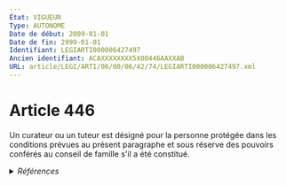 ```yaml
---
État: VIGUEUR
Type: AUTONOME
Date de début: 2009-01-01
Date de fin: 2999-01-01
Identifiant: LEGIARTI000006427497
Ancien identifiant: ACAXXXXXXXX5X00446AAXXAB
URL: article/LEGI/ARTI/00/00/06/42/74/LEGIARTI000006427497.xml
---
```


<h1>Article 446</h1>

Un curateur ou un tuteur est désigné pour la personne protégée dans les
conditions prévues au présent paragraphe et sous réserve des pouvoirs conférés
au conseil de famille s'il a été constitué.


<details>
  <summary><em>Références</em></summary>

  <h2>Articles faisant référence à l'article</h2>
  
  <ul>
    <li>
      <a href="https://legal.tricoteuses.fr//redirection/LEGIARTI000006284898?vers=git&vers=legifrance">LOI n° 2007-308 du 5 mars 2007 portant réforme de la protection juridique des majeurs - article 7 ENTIEREMENT_MODIF</a> MODIFICATION cible
    </li>
  </ul>
  
  <h2>Références faites par l'article</h2>
  
  <ul>
    <li>
      2007-03-05 MODIFICATION source <a href="https://legal.tricoteuses.fr//redirection/LEGIARTI000006284898?vers=git&vers=legifrance">LOI n° 2007-308 du 5 mars 2007 portant réforme de la protection juridique des majeurs - article 7 ENTIEREMENT_MODIF</a>
    </li>
    <li>
      2021-01-06 CITATION cible <a href="https://legal.tricoteuses.fr//redirection/LEGIARTI000043049865?vers=git&vers=legifrance">Arrêté du 6 janvier 2021 portant autorisation d'un traitement de données à caractère personnel dénommé « Fichier des personnes interdites de jeux » - article 3 AUTONOME VIGUEUR, en vigueur depuis le 2021-01-11</a>
    </li>
    <li>
      2023-12-28 CITATION cible <a href="https://legal.tricoteuses.fr//redirection/LEGIARTI000048804208?vers=git&vers=legifrance">Décret n° 2023-1330 du 28 décembre 2023 relatif à la mise en œuvre de systèmes de vidéosurveillance dans les cellules de garde à vue et de retenue douanière - article 1 ENTIEREMENT_MODIF</a>
    </li>
    <li>
      2999-01-01 CITATION cible <a href="https://legal.tricoteuses.fr//redirection/LEGIARTI000006427703?vers=git&vers=legifrance">Code civil - article 456 AUTONOME VIGUEUR, en vigueur depuis le 2009-01-01</a>
    </li>
    <li>
      2999-01-01 CITATION cible <a href="https://legal.tricoteuses.fr//redirection/LEGIARTI000045070675?vers=git&vers=legifrance">Code de la sécurité intérieure - article L256-2 AUTONOME VIGUEUR, en vigueur depuis le 2022-01-26</a>
    </li>
    <li>
      2999-01-01 CITATION cible <a href="https://legal.tricoteuses.fr//redirection/LEGIARTI000048804376?vers=git&vers=legifrance">Code de la sécurité intérieure - article R256-3 AUTONOME VIGUEUR, en vigueur depuis le 2024-10-01</a>
    </li>
    <li>
      CODIFICATION source Loi 1803-03-14
    </li>
  </ul>
</details>
